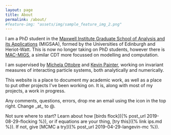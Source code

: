 ```yaml
---
layout: page
title: About
permalink: /about/
#feature-img: "assets/img/sample_feature_img_2.png"
---
```


I am a PhD student in the [Maxwell Institute Graduate School of Analysis and its Applications](http://www.maxwell.ac.uk/migsaa) (MIGSAA), formed by the Universities of Edinburgh and Heriot-Watt. This is now no longer taking on PhD students, however there is [MAC-MIGS](https://www.mac-migs.ac.uk/), a similar CDT more focussed on modelling and computation.

I am supervised by [Michela Ottobre](http://www.macs.hw.ac.uk/~mo3/) and [Kevin Painter](http://www.macs.hw.ac.uk/~painter/), working on invariant measures of interacting particle systems, both analytically and numerically.

This website is a place to document my academic work, as well as a place to put other projects I've been working on. It is, along with most of my projects, a work in progress.

Any comments, questions, errors, drop me an email using the icon in the top right. Change \_at\_ to @.

Not sure where to start? Learn about how [birds flock]({% post_url 2019-08-29-flocking %}), or if equations are your thing, [try this]({% link ips.md %}). If not, give [MCMC a try]({% post_url 2019-04-29-langevin-mc %}).
